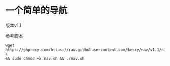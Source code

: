 # 一个简单的导航

版本v1.1

参考脚本
```shell
wget https://ghproxy.com/https://raw.githubusercontent.com/kesry/nav/v1.1/nav.sh \
&& sudo chmod +x nav.sh && ./nav.sh
```